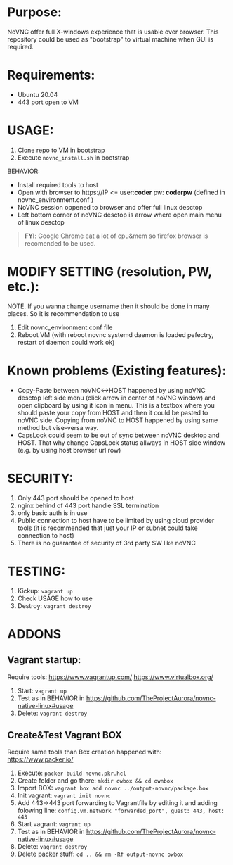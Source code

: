 # Purpose:
NoVNC offer full X-windows experience that is usable over browser. This repository could be used as "bootstrap" to virtual machine when GUI is required. 

# Requirements:
- Ubuntu 20.04
- 443 port open to VM

# USAGE:
1. Clone repo to VM in bootstrap
1. Execute `novnc_install.sh` in bootstrap

BEHAVIOR:
* Install required tools to host
* Open with browser to https://IP <= user:**coder** pw: **coderpw** (defined in novnc_environment.conf )
* NoVNC session oppened to browser and offer full linux desctop
* Left bottom corner of noVNC desctop is arrow where open main menu of linux desctop
>**FYI**: Google Chrome eat a lot of cpu&mem so firefox browser is recomended to be used.

# MODIFY SETTING (resolution, PW, etc.):
NOTE. If you wanna change username then it should be done in many places. So it is recommendation to use 
1. Edit novnc_environment.conf file
1. Reboot VM (with reboot novnc systemd daemon is loaded pefectry, restart of daemon could work ok)

# Known problems (Existing features):
* Copy-Paste between noVNC<->HOST happened by using noVNC desctop left side menu (click arrow in center of noVNC window) and open clipboard by using it icon in menu. This is a textbox where you should paste your copy from HOST and then it could be pasted to noVNC side. Copying from noVNC to HOST happened by using same method but vise-versa way.
* CapsLock could seem to be out of sync between noVNC desktop and HOST. That why change CapsLock status allways in HOST side window (e.g. by using host browser url row)

# SECURITY:
1. Only 443 port should be opened to host
1. nginx behind of 443 port handle SSL termination
1. only basic auth is in use
1. Public connection to host have to be limited by using cloud provider tools (it is recommended that just your IP or subnet could take connection to host)
1. There is no guarantee of security of 3rd party SW like noVNC

# TESTING:
1. Kickup: `vagrant up`
1. Check USAGE how to use
1. Destroy: `vagrant destroy`

# ADDONS
## Vagrant startup:
Require tools: https://www.vagrantup.com/ https://www.virtualbox.org/
1. Start: `vagrant up`
1. Test as in BEHAVIOR in https://github.com/TheProjectAurora/novnc-native-linux#usage 
1. Delete: `vagrant destroy`

## Create&Test Vagrant BOX
Require same tools than 
Box creation happened with: https://www.packer.io/
1. Execute: `packer build novnc.pkr.hcl`
1. Create folder and go there: `mkdir owbox && cd ownbox`
1. Import BOX: `vagrant box add novnc ../output-novnc/package.box`
1. Init vagrant: `vagrant init novnc`
1. Add 443=>443 port forwarding to Vagrantfile by editing it and adding folowing line:
```config.vm.network "forwarded_port", guest: 443, host: 443```
1. Start vagrant: `vagrant up`
1. Test as in BEHAVIOR in https://github.com/TheProjectAurora/novnc-native-linux#usage
1. Delete: `vagrant destroy`
1. Delete packer stuff: `cd .. && rm -Rf output-novnc owbox`